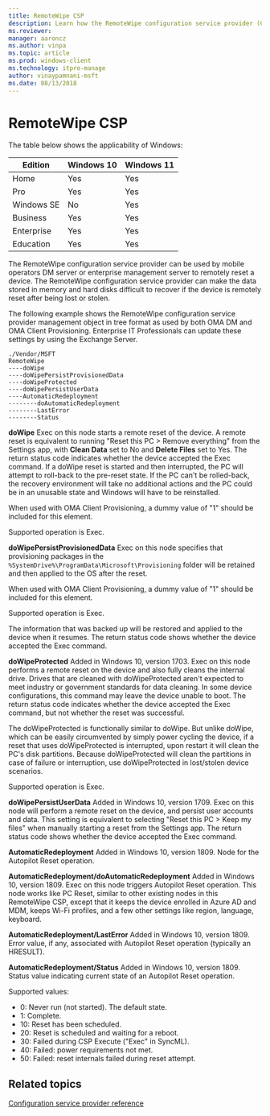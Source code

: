 ```yaml
---
title: RemoteWipe CSP
description: Learn how the RemoteWipe configuration service provider (CSP) can be used by mobile operators DM server or enterprise management server to remotely wipe a device.
ms.reviewer: 
manager: aaroncz
ms.author: vinpa
ms.topic: article
ms.prod: windows-client
ms.technology: itpro-manage
author: vinaypamnani-msft
ms.date: 08/13/2018
---
```


# RemoteWipe CSP

The table below shows the applicability of Windows:

|Edition|Windows 10|Windows 11|
|--- |--- |--- |
|Home|Yes|Yes|
|Pro|Yes|Yes|
|Windows SE|No|Yes|
|Business|Yes|Yes|
|Enterprise|Yes|Yes|
|Education|Yes|Yes|

The RemoteWipe configuration service provider can be used by mobile operators DM server or enterprise management server to remotely reset a device. The RemoteWipe configuration service provider can make the data stored in memory and hard disks difficult to recover if the device is remotely reset after being lost or stolen.

The following example shows the RemoteWipe configuration service provider management object in tree format as used by both OMA DM and OMA Client Provisioning. Enterprise IT Professionals can update these settings by using the Exchange Server.

```
./Vendor/MSFT
RemoteWipe
----doWipe
----doWipePersistProvisionedData
----doWipeProtected
----doWipePersistUserData
----AutomaticRedeployment
--------doAutomaticRedeployment
--------LastError
--------Status
```

<a href="" id="dowipe"></a>**doWipe**
Exec on this node starts a remote reset of the device. A remote reset is equivalent to running "Reset this PC > Remove everything" from the Settings app, with **Clean Data** set to No and **Delete Files** set to Yes. The return status code indicates whether the device accepted the Exec command. If a doWipe reset is started and then interrupted, the PC will attempt to roll-back to the pre-reset state. If the PC can't be rolled-back, the recovery environment will take no additional actions and the PC could be in an unusable state and Windows will have to be reinstalled.

When used with OMA Client Provisioning, a dummy value of "1" should be included for this element.

Supported operation is Exec.

<a href="" id="dowipepersistprovisioneddata"></a>**doWipePersistProvisionedData**
Exec on this node specifies that provisioning packages in the `%SystemDrive%\ProgramData\Microsoft\Provisioning` folder will be retained and then applied to the OS after the reset.

When used with OMA Client Provisioning, a dummy value of "1" should be included for this element.

Supported operation is Exec.

The information that was backed up will be restored and applied to the device when it resumes. The return status code shows whether the device accepted the Exec command.

<a href="" id="doWipeProtected"></a>**doWipeProtected**
Added in Windows 10, version 1703. Exec on this node performs a remote reset on the device and also fully cleans the internal drive. Drives that are cleaned with doWipeProtected aren't expected to meet industry or government standards for data cleaning. In some device configurations, this command may leave the device unable to boot. The return status code indicates whether the device accepted the Exec command, but not whether the reset was successful.

The doWipeProtected is functionally similar to doWipe. But unlike doWipe, which can be easily circumvented by simply power cycling the device, if a reset that uses doWipeProtected is interrupted, upon restart it will clean the PC's disk partitions. Because doWipeProtected will clean the partitions in case of failure or interruption, use doWipeProtected in lost/stolen device scenarios.

Supported operation is Exec.

<a href="" id="doWipePersistUserData"></a>**doWipePersistUserData**
Added in Windows 10, version 1709. Exec on this node will perform a remote reset on the device, and persist user accounts and data. This setting is equivalent to selecting "Reset this PC > Keep my files" when manually starting a reset from the Settings app. The return status code shows whether the device accepted the Exec command.

<a href="" id="automaticredeployment"></a>**AutomaticRedeployment**
Added in Windows 10, version 1809. Node for the Autopilot Reset operation.

<a href="" id="doautomaticredeployment"></a>**AutomaticRedeployment/doAutomaticRedeployment**
Added in Windows 10, version 1809. Exec on this node triggers Autopilot Reset operation. This node works like PC Reset, similar to other existing nodes in this RemoteWipe CSP, except that it keeps the device enrolled in Azure AD and MDM, keeps Wi-Fi profiles, and a few other settings like region, language, keyboard.

<a href="" id="lasterror"></a>**AutomaticRedeployment/LastError**
Added in Windows 10, version 1809. Error value, if any, associated with Autopilot Reset operation (typically an HRESULT).

<a href="" id="status"></a>**AutomaticRedeployment/Status**
Added in Windows 10, version 1809. Status value indicating current state of an Autopilot Reset operation.

Supported values:

-  0: Never run (not started). The default state.
-  1: Complete.
-  10: Reset has been scheduled.
-  20: Reset is scheduled and waiting for a reboot.
-  30: Failed during CSP Execute ("Exec" in SyncML).
-  40: Failed: power requirements not met.
-  50: Failed: reset internals failed during reset attempt.

## Related topics

[Configuration service provider reference](index.yml)

 

 






